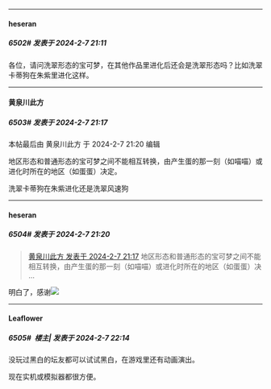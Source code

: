 
*****

####  heseran  
##### 6502#       发表于 2024-2-7 21:11

各位，请问洗翠形态的宝可梦，在其他作品里进化后还会是洗翠形态吗？比如洗翠卡蒂狗在朱紫里进化这样。

*****

####  黄泉川此方  
##### 6503#       发表于 2024-2-7 21:17

 本帖最后由 黄泉川此方 于 2024-2-7 21:20 编辑 

地区形态和普通形态的宝可梦之间不能相互转换，由产生蛋的那一刻（如喵喵）或进化时所在的地区（如蛋蛋）决定。

洗翠卡蒂狗在朱紫进化还是洗翠风速狗

*****

####  heseran  
##### 6504#       发表于 2024-2-7 21:20

<blockquote><a href="httphttps://bbs.saraba1st.com/2b/forum.php?mod=redirect&amp;goto=findpost&amp;pid=63909884&amp;ptid=2053836" target="_blank">黄泉川此方 发表于 2024-2-7 21:17</a>
地区形态和普通形态的宝可梦之间不能相互转换，由产生蛋的那一刻（如喵喵）或进化时所在的地区（如蛋蛋）决 ...</blockquote>
明白了，感谢<img src="https://static.saraba1st.com/image/smiley/face2017/072.png" referrerpolicy="no-referrer">


*****

####  Leaflower  
##### 6505#         楼主| 发表于 2024-2-7 22:14

没玩过黑白的坛友都可以试试黑白，在游戏里还有动画演出。

现在实机或模拟器都很方便。

